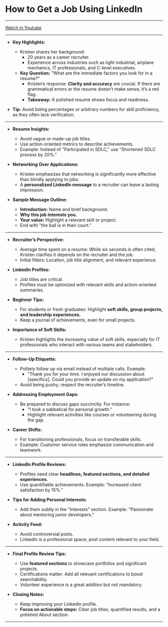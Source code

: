 # **How to Get a Job Using LinkedIn**

---
[Watch in Youtube](https://www.youtube.com/watch?v=Ylp3L2I_PFo)

---

- **Key Highlights:**
  - Kristen shares her background: 
    - 20 years as a career recruiter.
    - Experience across industries such as light industrial, airplane mechanics, IT professionals, and C-level executives.
  - **Key Question:** "What are the immediate factors you look for in a resume?"  
    - Kristen’s response: **Clarity and accuracy** are crucial. If there are grammatical errors or the resume doesn’t make sense, it’s a red flag.
    - **Takeaway:** A polished resume shows focus and readiness.

- **Tip:** Avoid listing percentages or arbitrary numbers for skill proficiency, as they often lack verification.

---


- **Resume Insights:**
  - Avoid vague or made-up job titles.
  - Use action-oriented metrics to describe achievements.
  - Example: Instead of "Participated in SDLC," use "Shortened SDLC process by 20%."

- **Networking Over Applications:**
  - Kristen emphasizes that networking is significantly more effective than blindly applying to jobs.
  - A **personalized LinkedIn message** to a recruiter can leave a lasting impression.

- **Sample Message Outline:**
  - **Introduction:** Name and brief background.
  - **Why this job interests you.**
  - **Your value:** Highlight a relevant skill or project.
  - End with "the ball is in their court."

---

- **Recruiter’s Perspective:**
  - Average time spent on a resume: While six seconds is often cited, Kristen clarifies it depends on the recruiter and the job.
  - Initial filters: Location, job title alignment, and relevant experience.

- **LinkedIn Profiles:**
  - Job titles are critical.
  - Profiles must be optimized with relevant skills and action-oriented summaries.

- **Beginner Tips:**
  - For students or fresh graduates: Highlight **soft skills, group projects, and leadership experiences.**
  - Keep a journal of achievements, even for small projects.

- **Importance of Soft Skills:**
  - Kristen highlights the increasing value of soft skills, especially for IT professionals who interact with various teams and stakeholders.

---

- **Follow-Up Etiquette:**
  - Politely follow up via email instead of multiple calls. Example:
    - "Thank you for your time. I enjoyed our discussion about [specifics]. Could you provide an update on my application?"
  - Avoid being pushy; respect the recruiter’s timeline.

- **Addressing Employment Gaps:**
  - Be prepared to discuss gaps succinctly. For instance: 
    - "I took a sabbatical for personal growth."  
    - Highlight relevant activities like courses or volunteering during the gap.

- **Career Shifts:**
  - For transitioning professionals, focus on transferable skills.
  - Example: Customer service roles emphasize communication and teamwork.

---

- **LinkedIn Profile Reviews:**
  - Profiles need clear **headlines, featured sections, and detailed experiences.**
  - Use quantifiable achievements: Example: "Increased client satisfaction by 15%."

- **Tips for Adding Personal Interests:**
  - Add them subtly in the "Interests" section. Example: "Passionate about mentoring junior developers."

- **Activity Feed:**
  - Avoid controversial posts.
  - LinkedIn is a professional space; post content relevant to your field.

---


- **Final Profile Review Tips:**
  - Use **featured sections** to showcase portfolios and significant projects.
  - Certifications matter. Add all relevant certifications to boost searchability.
  - Volunteer experience is a great addition but not mandatory.

- **Closing Notes:**
  - Keep improving your LinkedIn profile.
  - **Focus on actionable steps:** Clear job titles, quantified results, and a polished About section.

---

